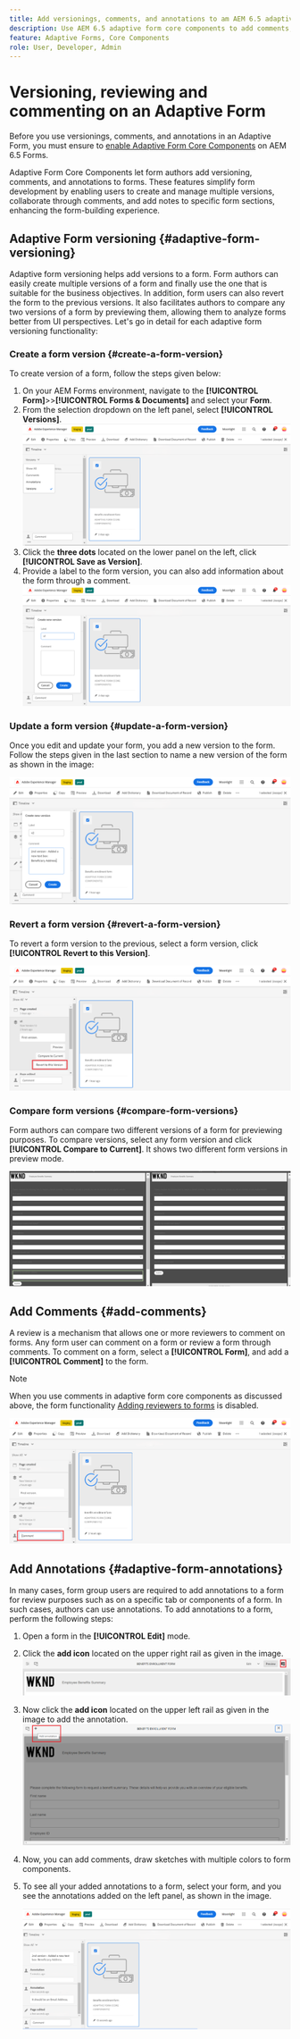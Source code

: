 ```yaml
---
title: Add versionings, comments, and annotations to am AEM 6.5 adaptive form form.
description: Use AEM 6.5 adaptive form core components to add comments, annotations, and versionings to an adaptive form.
feature: Adaptive Forms, Core Components
role: User, Developer, Admin
---
```

# Versioning, reviewing and commenting on an Adaptive Form

Before you use versionings, comments, and annotations in an Adaptive Form, you must ensure to [enable Adaptive Form Core Components](
https://experienceleague.adobe.com/en/docs/experience-manager-65/content/forms/adaptive-forms-core-components/enable-adaptive-forms-core-components) on AEM 6.5 Forms.

<!--
<span class="preview"> This is a pre-release feature and accessible through our [pre-release channel](https://experienceleague.adobe.com/docs/experience-manager-cloud-service/content/release-notes/prerelease.html#new-features). </span>
-->

Adaptive Form Core Components let form authors add versioning, comments, and annotations to forms. These features simplify form development by enabling users to create and manage multiple versions, collaborate through comments, and add notes to specific form sections, enhancing the form-building experience.


## Adaptive Form versioning {#adaptive-form-versioning}

Adaptive form versioning helps add versions to a form. Form authors can easily create multiple versions of a form and finally use the one that is suitable for the business objectives. In addition, form users can also revert the form to the previous versions. It also facilitates authors to compare any two versions of a form by previewing them, allowing them to analyze forms better from UI perspectives. Let's go in detail for each adaptive form versioning functionality:

### Create a form version {#create-a-form-version}

To create version of a form, follow the steps given below:

1. On your AEM Forms environment, navigate to the **[!UICONTROL Form]**>>**[!UICONTROL Forms & Documents]** and select your **Form**.
1. From the selection dropdown on the left panel, select **[!UICONTROL Versions]**.
        ![Select a form](assets/select-a-form.png)
1. Click the **three dots** located on the lower panel on the left, click **[!UICONTROL Save as Version]**.
1. Provide a label to the form version, you can also add information about the form through a comment.
     ![Create a form version](assets/create-a-form-version.png)

### Update a form version {#update-a-form-version}

Once you edit and update your form, you add a new version to the form. Follow the steps given in the last section to name a new version of the form as shown in the image:

![Update a form version](assets/update-a-form-version.png)

### Revert a form version {#revert-a-form-version}

To revert a form version to the previous, select a form version, click **[!UICONTROL Revert to this Version]**.

![Revert form version](assets/revert-form-version.png)

### Compare form versions {#compare-form-versions}

Form authors can compare two different versions of a form for previewing purposes. To compare versions, select any form version and click **[!UICONTROL Compare to Current]**. It shows two different form versions in preview mode.

![Compare form versions](assets/compare-form-versions.png)

## Add Comments {#add-comments}

A review is a mechanism that allows one or more reviewers to comment on forms. Any form user can comment on a form or review a form through comments. To comment on a form, select a **[!UICONTROL Form]**, and add a **[!UICONTROL Comment]** to the form.

   >[!NOTE]
   > When you use comments in adaptive form core components as discussed above, the form functionality [Adding reviewers to forms](/help/forms/adding-reviwers-form.md) is disabled.


  ![Add comments on a form](assets/form-comments.png)

## Add Annotations {#adaptive-form-annotations}

In many cases, form group users are required to add annotations to a form for review purposes such as on a specific tab or components of a form. In such cases, authors can use annotations. 
To add annotations to a form, perform the following steps:

1. Open a form in the **[!UICONTROL Edit]** mode.

1. Click the **add icon** located on the upper right rail as given in the image.
        ![Annotation](assets/annotation.png)

1. Now click the **add icon** located on the upper left rail as given in the image to add the annotation.
        ![Add annotation](assets/add-annotation.png)

1. Now, you can add comments, draw sketches with multiple colors to form components.

1. To see all your added annotations to a form, select your form, and you see the annotations added on the left panel, as shown in the image.

   ![See added annotations](assets/see-annotations.png)


